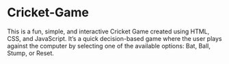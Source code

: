 # Cricket-Game
This is a fun, simple, and interactive Cricket Game created using HTML, CSS, and JavaScript. It’s a quick decision-based game where the user plays against the computer by selecting one of the available options: Bat, Ball, Stump, or Reset.
